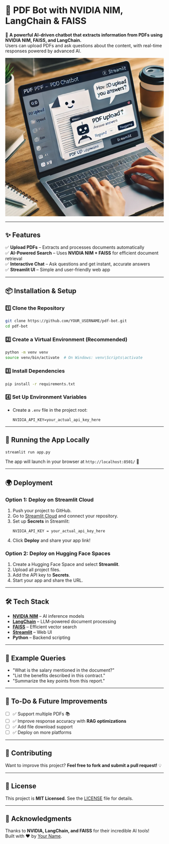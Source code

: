 # 📄 PDF Bot with NVIDIA NIM, LangChain & FAISS

🚀 **A powerful AI-driven chatbot that extracts information from PDFs using NVIDIA NIM, FAISS, and LangChain.**  
Users can upload PDFs and ask questions about the content, with real-time responses powered by advanced AI.

![Demo](https://raw.githubusercontent.com/ngyathin16/pdf-bot/main/demo%20image.png)  <!-- Add a demo image/gif here -->

---

## **✨ Features**
✅ **Upload PDFs** – Extracts and processes documents automatically  
✅ **AI-Powered Search** – Uses **NVIDIA NIM + FAISS** for efficient document retrieval  
✅ **Interactive Chat** – Ask questions and get instant, accurate answers  
✅ **Streamlit UI** – Simple and user-friendly web app  

---

## **📦 Installation & Setup**
### **1️⃣ Clone the Repository**
```bash
git clone https://github.com/YOUR_USERNAME/pdf-bot.git
cd pdf-bot
```

### **2️⃣ Create a Virtual Environment (Recommended)**
```bash
python -m venv venv
source venv/bin/activate  # On Windows: venv\Scripts\activate
```

### **3️⃣ Install Dependencies**
```bash
pip install -r requirements.txt
```

### **4️⃣ Set Up Environment Variables**
- Create a `.env` file in the project root:
  ```
  NVIDIA_API_KEY=your_actual_api_key_here
  ```

---

## **🚀 Running the App Locally**
```bash
streamlit run app.py
```
The app will launch in your browser at `http://localhost:8501/` 🎉  

---

## **🌍 Deployment**
### **Option 1: Deploy on Streamlit Cloud**
1. Push your project to GitHub.
2. Go to [Streamlit Cloud](https://share.streamlit.io/) and connect your repository.
3. Set up **Secrets** in Streamlit:
   ```
   NVIDIA_API_KEY = your_actual_api_key_here
   ```
4. Click **Deploy** and share your app link!

### **Option 2: Deploy on Hugging Face Spaces**
1. Create a Hugging Face Space and select **Streamlit**.
2. Upload all project files.
3. Add the API key to **Secrets**.
4. Start your app and share the URL.

---

## **🛠️ Tech Stack**
- **[NVIDIA NIM](https://developer.nvidia.com/nim)** – AI inference models
- **[LangChain](https://python.langchain.com/)** – LLM-powered document processing
- **[FAISS](https://faiss.ai/)** – Efficient vector search
- **[Streamlit](https://streamlit.io/)** – Web UI
- **Python** – Backend scripting

---

## **📌 Example Queries**
- "What is the salary mentioned in the document?"
- "List the benefits described in this contract."
- "Summarize the key points from this report."

---

## **📝 To-Do & Future Improvements**
- [ ] ✅ Support multiple PDFs 📚
- [ ] ✅ Improve response accuracy with **RAG optimizations**
- [ ] ✅ Add file download support
- [ ] ✅ Deploy on more platforms

---

## **📢 Contributing**
Want to improve this project? **Feel free to fork and submit a pull request!** 💡  

---

## **📜 License**
This project is **MIT Licensed**. See the [LICENSE](LICENSE) file for details.

---

## **🙌 Acknowledgments**
Thanks to **NVIDIA, LangChain, and FAISS** for their incredible AI tools!  
Built with ❤️ by [Your Name](https://github.com/YOUR_USERNAME).

